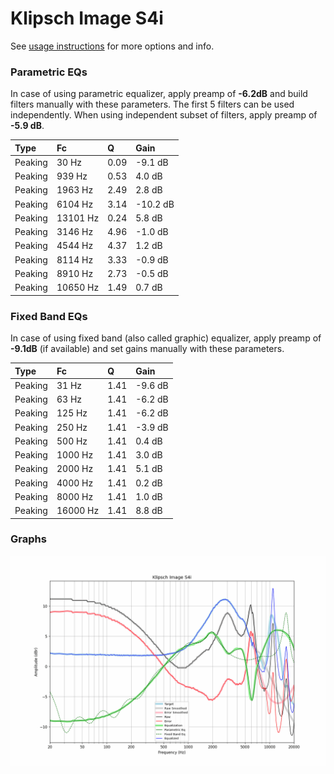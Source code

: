 # Klipsch Image S4i
See [usage instructions](https://github.com/jaakkopasanen/AutoEq#usage) for more options and info.

### Parametric EQs
In case of using parametric equalizer, apply preamp of **-6.2dB** and build filters manually
with these parameters. The first 5 filters can be used independently.
When using independent subset of filters, apply preamp of **-5.9 dB**.

| Type    | Fc       |    Q | Gain     |
|:--------|:---------|:-----|:---------|
| Peaking | 30 Hz    | 0.09 | -9.1 dB  |
| Peaking | 939 Hz   | 0.53 | 4.0 dB   |
| Peaking | 1963 Hz  | 2.49 | 2.8 dB   |
| Peaking | 6104 Hz  | 3.14 | -10.2 dB |
| Peaking | 13101 Hz | 0.24 | 5.8 dB   |
| Peaking | 3146 Hz  | 4.96 | -1.0 dB  |
| Peaking | 4544 Hz  | 4.37 | 1.2 dB   |
| Peaking | 8114 Hz  | 3.33 | -0.9 dB  |
| Peaking | 8910 Hz  | 2.73 | -0.5 dB  |
| Peaking | 10650 Hz | 1.49 | 0.7 dB   |

### Fixed Band EQs
In case of using fixed band (also called graphic) equalizer, apply preamp of **-9.1dB**
(if available) and set gains manually with these parameters.

| Type    | Fc       |    Q | Gain    |
|:--------|:---------|:-----|:--------|
| Peaking | 31 Hz    | 1.41 | -9.6 dB |
| Peaking | 63 Hz    | 1.41 | -6.2 dB |
| Peaking | 125 Hz   | 1.41 | -6.2 dB |
| Peaking | 250 Hz   | 1.41 | -3.9 dB |
| Peaking | 500 Hz   | 1.41 | 0.4 dB  |
| Peaking | 1000 Hz  | 1.41 | 3.0 dB  |
| Peaking | 2000 Hz  | 1.41 | 5.1 dB  |
| Peaking | 4000 Hz  | 1.41 | 0.2 dB  |
| Peaking | 8000 Hz  | 1.41 | 1.0 dB  |
| Peaking | 16000 Hz | 1.41 | 8.8 dB  |

### Graphs
![](./Klipsch%20Image%20S4i.png)